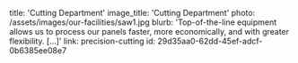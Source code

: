 title: 'Cutting Department'
image_title: 'Cutting Department'
photo: /assets/images/our-facilities/saw1.jpg
blurb: 'Top-of-the-line equipment allows us to process our panels faster, more economically, and with greater flexibility. […]'
link: precision-cutting
id: 29d35aa0-62dd-45ef-adcf-0b6385ee08e7
